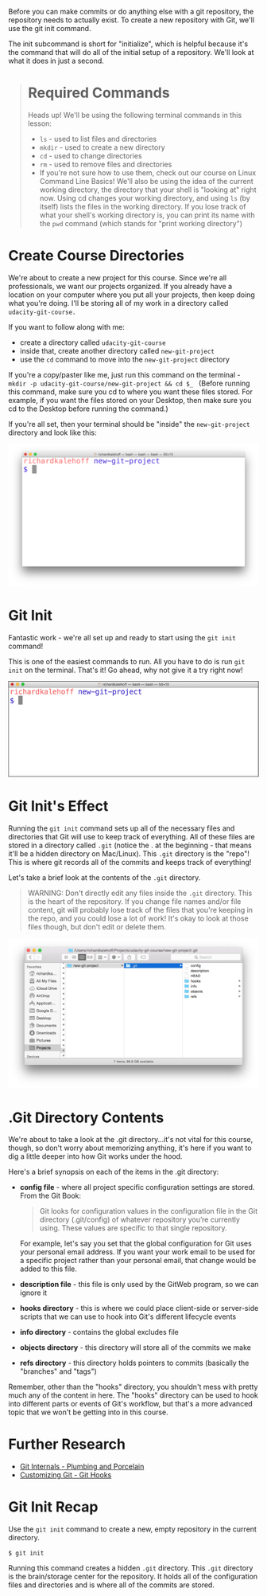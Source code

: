 Before you can make commits or do anything else with a git repository, the repository needs to actually exist. To create a new repository with Git, we'll use the git init command.

The init subcommand is short for "initialize", which is helpful because it's the command that will do all of the initial setup of a repository. We'll look at what it does in just a second.
> # Required Commands
> Heads up! We'll be using the following terminal commands in this lesson:
> - ```ls``` - used to list files and directories
> - ```mkdir``` - used to create a new directory
> - ```cd``` - used to change directories
> - ```rm``` - used to remove files and directories
> - If you're not sure how to use them, check out our course on Linux Command Line Basics!
> We'll also be using the idea of the current working directory, the directory that your shell is "looking at" right now. Using cd changes your working directory, and using ```ls``` (by itself) lists the files in the working directory. If you lose track of what your shell's working directory is, you can print its name with the ```pwd``` command (which stands for "print working directory")

# Create Course Directories
We're about to create a new project for this course. Since we're all professionals, we want our projects organized. If you already have a location on your computer where you put all your projects, then keep doing what you're doing. I'll be storing all of my work in a directory called ```udacity-git-course.```

If you want to follow along with me:

- create a directory called  ```udacity-git-course```
- inside that, create another directory called ```new-git-project```
- use the ```cd``` command to move into the ```new-git-project``` directory

If you're a copy/paster like me, just run this command on the terminal - ```mkdir -p udacity-git-course/new-git-project && cd $_ ``` (Before running this command, make sure you cd to where you want these files stored. For example, if you want the files stored on your Desktop, then make sure you cd to the Desktop before running the command.)

If you're all set, then your terminal should be "inside" the ```new-git-project``` directory and look like this:

![new git init project](ud123-l2-new-git-project.png "new git init project")

# Git Init
Fantastic work - we're all set up and ready to start using the ```git init``` command!

This is one of the easiest commands to run. All you have to do is run ```git init``` on the terminal. That's it! Go ahead, why not give it a try right now!

![animation of git init](ud123-l2-git-init.gif "animation of git init")

# Git Init's Effect
Running the ```git init``` command sets up all of the necessary files and directories that Git will use to keep track of everything. All of these files are stored in a directory called ```.git``` (notice the . at the beginning - that means it'll be a hidden directory on Mac/Linux). This ```.git``` directory is the "repo"! This is where git records all of the commits and keeps track of everything!

Let's take a brief look at the contents of the ```.git``` directory.

> WARNING: Don't directly edit any files inside the ```.git``` directory. This is the heart of the repository. If you change file names and/or file content, git will probably lose track of the files that you're keeping in the repo, and you could lose a lot of work! It's okay to look at those files though, but don't edit or delete them.

![.git directory](ud123-l2-.git-directory.png ".git directory")

# .Git Directory Contents
We're about to take a look at the .git directory...it's not vital for this course, though, so don't worry about memorizing anything, it's here if you want to dig a little deeper into how Git works under the hood.

Here's a brief synopsis on each of the items in the .git directory:

- **config file** - where all project specific configuration settings are stored.
  From the Git Book:

  > Git looks for configuration values in the configuration file in the Git directory (.git/config) of whatever repository you’re currently using. These values are specific to that single repository.
  
  For example, let's say you set that the global configuration for Git uses your personal email address. If you want your work email to be used for a specific project rather than your personal email, that change would be added to this file.

- **description file** - this file is only used by the GitWeb program, so we can ignore it
- **hooks directory** - this is where we could place client-side or server-side scripts that we can use to hook   into Git's different lifecycle events
- **info directory** - contains the global excludes file
- **objects directory** - this directory will store all of the commits we make
- **refs directory** - this directory holds pointers to commits (basically the "branches" and "tags")

Remember, other than the "hooks" directory, you shouldn't mess with pretty much any of the content in here. The "hooks" directory can be used to hook into different parts or events of Git's workflow, but that's a more advanced topic that we won't be getting into in this course.

# Further Research
- [Git Internals - Plumbing and Porcelain](https://git-scm.com/book/en/v2/Git-Internals-Plumbing-and-Porcelain)
- [Customizing Git - Git Hooks](https://git-scm.com/book/en/v2/Customizing-Git-Git-Hooks)

# Git Init Recap
Use the ```git init``` command to create a new, empty repository in the current directory.
```
$ git init
```
Running this command creates a hidden ```.git``` directory. This ```.git``` directory is the brain/storage center for the repository. It holds all of the configuration files and directories and is where all of the commits are stored.